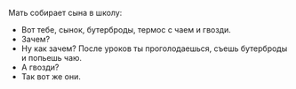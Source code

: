 Мать собирает сына в школу:
- Вот тебе, сынок, бутерброды, термос с чаем и гвозди.
- Зачем?
- Ну как зачем? После уроков ты проголодаешься, съешь бутерброды и попьешь чаю.
- А гвозди?
- Так вот же они.